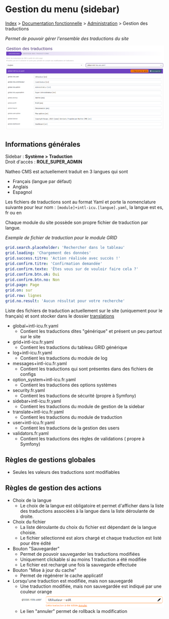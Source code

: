 # Gestion du menu (sidebar)

[Index](../../../../index.md) > [Documentation fonctionnelle](../../index.md) > [Administration](../index.md) > Gestion des traductions

*Permet de pouvoir gérer l'ensemble des traductions du site*

![Traduction](../files/translation/translation.png)

## Informations générales
Sidebar : **Système > Traduction**  
Droit d'accès : **ROLE_SUPER_ADMIN**

Natheo CMS est actuellement traduit en 3 langues qui sont
* Français (langue par défaut)
* Anglais
* Espagnol

Les fichiers de traductions sont au format Yaml et porte la nomenclature suivante pour leur nom : 
`[module]+intl-icu.[langue].yaml`, la langue est es, fr ou en

Chaque module du site possède son propre fichier de traduction par langue.

*Exemple de fichier de traduction pour le module GRID*
``` yaml
grid.search.placeholder: 'Rechercher dans le tableau'
grid.loading: 'Chargement des données'
grid.success.titre: 'Action réalisée avec succès !'
grid.confirm.titre: 'Confirmation demandée'
grid.confirm.texte: 'Êtes vous sur de vouloir faire cela ?'
grid.confirm.btn.ok: Oui
grid.confirm.btn.no: Non
grid.page: Page
grid.on: sur
grid.row: lignes
grid.no.result: 'Aucun résultat pour votre recherche'
```

Liste des fichiers de traduction actuellement sur le site (uniquement pour le français) et sont stocker dans le dossier [translations](https://github.com/counteraccro/natheo/tree/master/translations)
* global+intl-icu.fr.yaml
  * Contient les traductions dites "générique" et présent un peu partout sur le site
* grid+intl-icu.fr.yaml
  * Contient les traductions du tableau GRID générique
* log+intl-icu.fr.yaml
  * Contient les traductions du module de log
* messages+intl-icu.fr.yaml
  * Contient les traductions qui sont présentes dans des fichiers de configs
* option_system+intl-icu.fr.yaml
  * Contient les traductions des options systèmes
* security.fr.yaml
  * Contient les traductions de sécurité (propre à Symfony)
* sidebar+intl-icu.fr.yaml
  * Contient les traductions du module de gestion de la sidebar
* translate+intl-icu.fr.yaml
  * Contient les traductions du module de traduction
* user+intl-icu.fr.yaml
  * Contient les traductions de la gestion des users
* validators.fr.yaml
  * Contient les traductions des règles de validations ( propre à Symfony)

## Règles de gestions globales
* Seules les valeurs des traductions sont modifiables

## Règles de gestion des actions
* Choix de la langue
  * Le choix de la langue est obligatoire et permet d'afficher dans la liste des traductions associées à la langue dans la liste déroulante de droite.
* Choix du fichier
  * La liste déroulante du choix du fichier est dépendant de la langue choisie.
  * Le fichier sélectionné est alors chargé et chaque traduction est listé pour être édité
* Bouton "Sauvegarder"
  * Permet de pouvoir sauvegarder les traductions modifiées
  * Uniquement clickable si au moins 1 traduction a été modifiée
  * Le fichier est rechargé une fois la sauvegarde effectuée
* Bouton "Mise à jour du cache"
  * Permet de régénérer le cache applicatif
* Lorsqu'une traduction est modifiée, mais non sauvegardé
  * Une traduction modifiée, mais non sauvegardée est indiqué par une couleur orange ![edit](../files/translation/edit.png)
  * Le lien "annuler" permet de rollback la modification